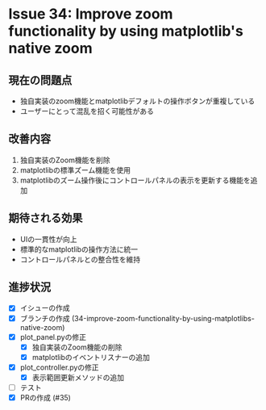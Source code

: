 # Issue 34: Improve zoom functionality by using matplotlib's native zoom

## 現在の問題点
- 独自実装のzoom機能とmatplotlibデフォルトの操作ボタンが重複している
- ユーザーにとって混乱を招く可能性がある

## 改善内容
1. 独自実装のZoom機能を削除
2. matplotlibの標準ズーム機能を使用
3. matplotlibのズーム操作後にコントロールパネルの表示を更新する機能を追加

## 期待される効果
- UIの一貫性が向上
- 標準的なmatplotlibの操作方法に統一
- コントロールパネルとの整合性を維持

## 進捗状況
- [x] イシューの作成
- [x] ブランチの作成 (34-improve-zoom-functionality-by-using-matplotlibs-native-zoom)
- [x] plot_panel.pyの修正
  - [x] 独自実装のZoom機能の削除
  - [x] matplotlibのイベントリスナーの追加
- [x] plot_controller.pyの修正
  - [x] 表示範囲更新メソッドの追加
- [ ] テスト
- [x] PRの作成 (#35)
